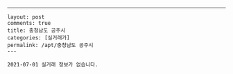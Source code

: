 ---
    layout: post
    comments: true
    title: 충청남도 공주시
    categories: [실거래가]
    permalink: /apt/충청남도 공주시
    ---

    2021-07-01 실거래 정보가 없습니다.

    